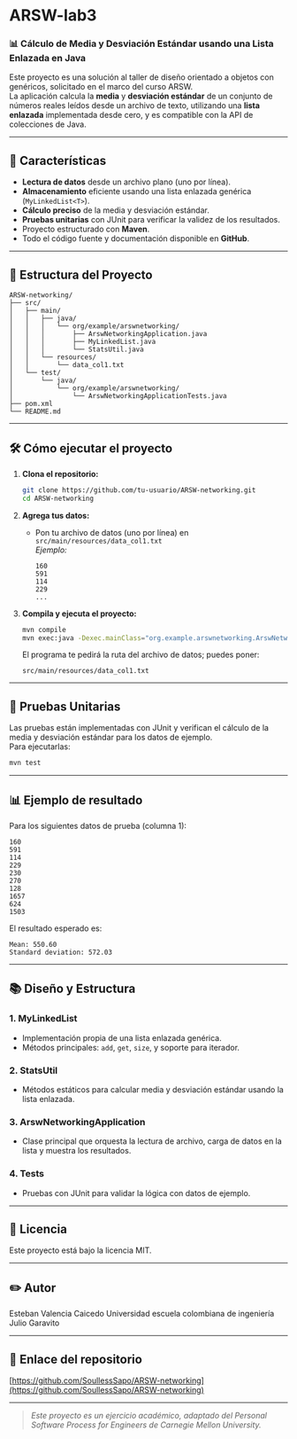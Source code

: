 ﻿# ARSW-lab3

### 📊 Cálculo de Media y Desviación Estándar usando una Lista Enlazada en Java

Este proyecto es una solución al taller de diseño orientado a objetos con genéricos, solicitado en el marco del curso ARSW.  
La aplicación calcula la **media** y **desviación estándar** de un conjunto de números reales leídos desde un archivo de texto, utilizando una **lista enlazada** implementada desde cero, y es compatible con la API de colecciones de Java.

---

## 🚀 Características

- **Lectura de datos** desde un archivo plano (uno por línea).
- **Almacenamiento** eficiente usando una lista enlazada genérica (`MyLinkedList<T>`).
- **Cálculo preciso** de la media y desviación estándar.
- **Pruebas unitarias** con JUnit para verificar la validez de los resultados.
- Proyecto estructurado con **Maven**.
- Todo el código fuente y documentación disponible en **GitHub**.

---

## 📁 Estructura del Proyecto

```
ARSW-networking/
├── src/
│   ├── main/
│   │   ├── java/
│   │   │   └── org/example/arswnetworking/
│   │   │       ├── ArswNetworkingApplication.java
│   │   │       ├── MyLinkedList.java
│   │   │       └── StatsUtil.java
│   │   └── resources/
│   │       └── data_col1.txt
│   └── test/
│       └── java/
│           └── org/example/arswnetworking/
│               └── ArswNetworkingApplicationTests.java
├── pom.xml
└── README.md
```

---

## 🛠️ Cómo ejecutar el proyecto

1. **Clona el repositorio:**
   ```bash
   git clone https://github.com/tu-usuario/ARSW-networking.git
   cd ARSW-networking
   ```

2. **Agrega tus datos:**
    - Pon tu archivo de datos (uno por línea) en `src/main/resources/data_col1.txt`  
      _Ejemplo:_
      ```
      160
      591
      114
      229
      ...
      ```

3. **Compila y ejecuta el proyecto:**
   ```bash
   mvn compile
   mvn exec:java -Dexec.mainClass="org.example.arswnetworking.ArswNetworkingApplication"
   ```

   El programa te pedirá la ruta del archivo de datos; puedes poner:
   ```
   src/main/resources/data_col1.txt
   ```

---

## 🧪 Pruebas Unitarias

Las pruebas están implementadas con JUnit y verifican el cálculo de la media y desviación estándar para los datos de ejemplo.  
Para ejecutarlas:

```bash
mvn test
```

---

## 📊 Ejemplo de resultado

Para los siguientes datos de prueba (columna 1):

```
160
591
114
229
230
270
128
1657
624
1503
```

El resultado esperado es:

```
Mean: 550.60
Standard deviation: 572.03
```

---

## 📚 Diseño y Estructura

### 1. MyLinkedList<T>
- Implementación propia de una lista enlazada genérica.
- Métodos principales: `add`, `get`, `size`, y soporte para iterador.

### 2. StatsUtil
- Métodos estáticos para calcular media y desviación estándar usando la lista enlazada.

### 3. ArswNetworkingApplication
- Clase principal que orquesta la lectura de archivo, carga de datos en la lista y muestra los resultados.

### 4. Tests
- Pruebas con JUnit para validar la lógica con datos de ejemplo.

---

## 📜 Licencia

Este proyecto está bajo la licencia MIT.

---

## ✏️ Autor

Esteban Valencia Caicedo
Universidad escuela colombiana de ingeniería Julio Garavito

---

## 📎 Enlace del repositorio

[https://github.com/SoullessSapo/ARSW-networking](https://github.com/SoullessSapo/ARSW-networking)

---

> _Este proyecto es un ejercicio académico, adaptado del Personal Software Process for Engineers de Carnegie Mellon University._
